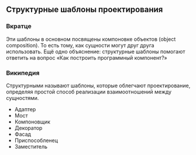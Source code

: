 ## Структурные шаблоны проектирования

### Вкратце


Эти шаблоны в основном посвящены компоновке объектов (object composition). То есть тому, как сущности могут друг друга использовать. Ещё одно объяснение: структурные шаблоны помогают ответить на вопрос «Как построить программный компонент?»


### Википедия


Структурными называют шаблоны, которые облегчают проектирование, определяя простой способ реализации взаимоотношений между сущностями.

- Адаптер
- Мост
- Компоновщик
- Декоратор
- Фасад
- Приспособленец
- Заместитель